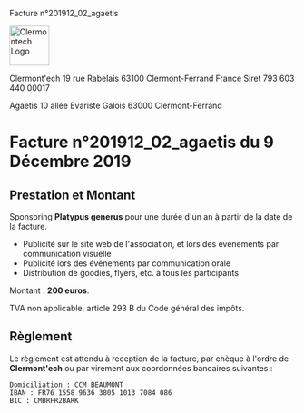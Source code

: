 <p class="invoice-number">Facture n°201912_02_agaetis</p>

<img class="left" width="70px" src="http://clermontech.org/images/clermontech_logo_200px.png" alt="Clermontech Logo" />

<p class="address-us">
<span class="address-title">Clermont'ech</span>
<span class="address-street">19 rue Rabelais</span>
<span class="address-city">63100 Clermont-Ferrand</span>
<span class="address-country">France</span>
<span class="address-extra">Siret 793 603 440 00017</span>
</p>

<p class="address-client">
<span class="address-title">Agaetis</span>
<span class="address-street">10 allée Evariste Galois</span>
<span class="address-city">63000 Clermont-Ferrand</span>
</p>

<h1 class="invoice-title">
Facture n°201912_02_agaetis du 9 Décembre 2019
</h1>

## Prestation et Montant

Sponsoring **Platypus generus** pour une durée d'un an à partir de la
date de la facture.

* Publicité sur le site web de l'association, et lors des événements par communication visuelle
* Publicité lors des événements par communication orale
* Distribution de goodies, flyers, etc. à tous les participants

Montant : **200 euros**.

TVA non applicable, article 293 B du Code général des impôts.


## Règlement

Le règlement est attendu à reception de la facture, par chèque à l'ordre de
**Clermont'ech** ou par virement aux coordonnées bancaires suivantes :

	Domiciliation : CCM BEAUMONT
	IBAN : FR76 1558 9636 3805 1013 7084 086
	BIC : CMBRFR2BARK
